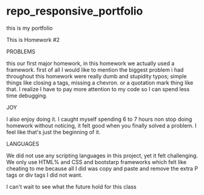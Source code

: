 # repo_responsive_portfolio

this is my portfolio
 
This is Homework #2
 
PROBLEMS

this our first major homework, in this homework we actually used a framework. first of all I would like to mention the biggest problem i had throughout this homework were really dumb and stupidity typos; simple things like closing a tags, missing a chevron. or a quotation mark thing like that. I realize I have to pay more attention to my code so I can spend less time debugging.

JOY 

I also enjoy doing it. I caught myself spending 6 to 7 hours non stop doing homework without noticing, it felt good when you finally solved a problem. I feel like that's just the beginning of it.

LANGUAGES

We did not use any scripting languages in this project, yet it felt challenging. We only use HTML% and CSS and bootstarp frameworks which felt like cheating to me because all I did was copy and paste and remove the extra P tags or div tags I did not want.
 
I can't wait to see what the future hold for this class


